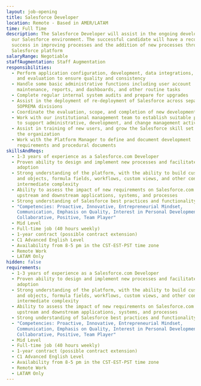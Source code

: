 ```yaml
---
layout: job-opening
title: Salesforce Developer
location: Remote - Based in AMER/LATAM
time: Full Time
description: The Salesforce Developer will assist in the ongoing development of
  our Salesforce environment. The successful candidate will have a record of
  success in improving processes and the addition of new processes through our
  Salesforce platform
salaryRange: Negotiable
staffAugmentation: Staff Augmentation
responsibilities:
  - Perform application configuration, development, data integrations, testing,
    and evaluation to ensure quality and consistency
  - Handle some basic administrative functions including user account
    maintenance, reports, and dashboards, and other routine tasks
  - Complete regular internal system audits and prepare for upgrades
  - Assist in the deployment of re-deployment of Salesforce across separate
    SOPREMA divisions
  - Coordinate the evaluation, scope, and completion of new development requests
  - Work with our institutional management team to establish suitable processes
    to support administrative, development, and change management activities
  - Assist in training of new users, and grow the Salesforce skill set across
    the organization
  - Work with the Platform Manager to define and document development
    requirements and procedural documents
skillsAndReqs:
  - 1-3 years of experience as a Salesforce.com Developer
  - Proven ability to design and implement new processes and facilitate user
    adoption
  - Strong understanding of the platform, with the ability to build custom apps
    and objects, formula fields, workflows, custom views, and other content of
    intermediate complexity
  - Ability to assess the impact of new requirements on Salesforce.com and all
    upstream and downstream applications, systems, and processes
  - Strong understanding of Salesforce best practices and functionality
  - "Competencies: Proactive, Innovative, Entrepreneurial Mindset,
    Communication, Emphasis on Quality, Interest in Personal Development,
    Collaborative, Positive, Team Player"
  - Mid Level
  - Full-time job (40 hours weekly)
  - 1-year contract (possible contract extension)
  - C1 Advanced English Level
  - Availability from 8-5 pm in the CST-EST-PST time zone
  - Remote Work
  - LATAM Only
hidden: false
requirements:
  - 1-3 years of experience as a Salesforce.com Developer
  - Proven ability to design and implement new processes and facilitate user
    adoption
  - Strong understanding of the platform, with the ability to build custom apps
    and objects, formula fields, workflows, custom views, and other content of
    intermediate complexity
  - Ability to assess the impact of new requirements on Salesforce.com and all
    upstream and downstream applications, systems, and processes
  - Strong understanding of Salesforce best practices and functionality
  - "Competencies: Proactive, Innovative, Entrepreneurial Mindset,
    Communication, Emphasis on Quality, Interest in Personal Development,
    Collaborative, Positive, Team Player"
  - Mid Level
  - Full-time job (40 hours weekly)
  - 1-year contract (possible contract extension)
  - C1 Advanced English Level
  - Availability from 8-5 pm in the CST-EST-PST time zone
  - Remote Work
  - LATAM Only
---
```

